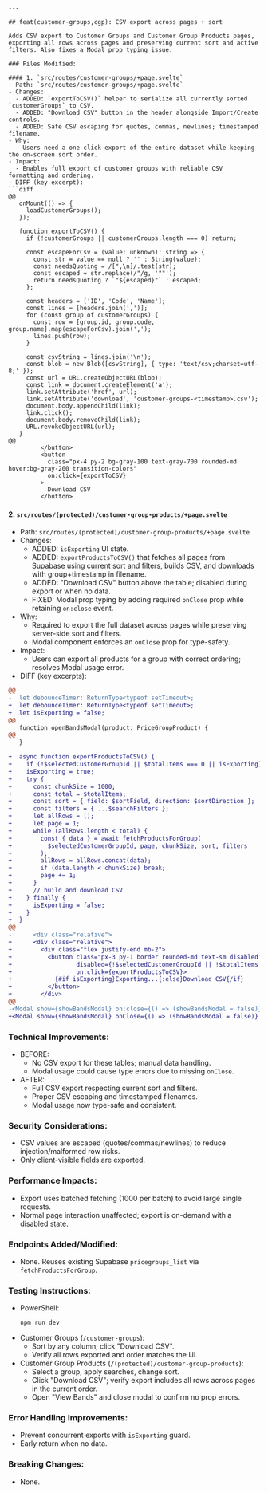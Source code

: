 
```

---

## feat(customer-groups,cgp): CSV export across pages + sort

Adds CSV export to Customer Groups and Customer Group Products pages, exporting all rows across pages and preserving current sort and active filters. Also fixes a Modal prop typing issue.

### Files Modified:

#### 1. `src/routes/customer-groups/+page.svelte`
- Path: `src/routes/customer-groups/+page.svelte`
- Changes:
  - ADDED: `exportToCSV()` helper to serialize all currently sorted `customerGroups` to CSV.
  - ADDED: "Download CSV" button in the header alongside Import/Create controls.
  - ADDED: Safe CSV escaping for quotes, commas, newlines; timestamped filename.
- Why:
  - Users need a one-click export of the entire dataset while keeping the on-screen sort order.
- Impact:
  - Enables full export of customer groups with reliable CSV formatting and ordering.
- DIFF (key excerpt):
```diff
@@
   onMount(() => {
     loadCustomerGroups();
   });
 
   function exportToCSV() {
     if (!customerGroups || customerGroups.length === 0) return;
 
     const escapeForCsv = (value: unknown): string => {
       const str = value == null ? '' : String(value);
       const needsQuoting = /[",\n]/.test(str);
       const escaped = str.replace(/"/g, '""');
       return needsQuoting ? `"${escaped}"` : escaped;
     };
 
     const headers = ['ID', 'Code', 'Name'];
     const lines = [headers.join(',')];
     for (const group of customerGroups) {
       const row = [group.id, group.code, group.name].map(escapeForCsv).join(',');
       lines.push(row);
     }
 
     const csvString = lines.join('\n');
     const blob = new Blob([csvString], { type: 'text/csv;charset=utf-8;' });
     const url = URL.createObjectURL(blob);
     const link = document.createElement('a');
     link.setAttribute('href', url);
     link.setAttribute('download', 'customer-groups-<timestamp>.csv');
     document.body.appendChild(link);
     link.click();
     document.body.removeChild(link);
     URL.revokeObjectURL(url);
   }
@@
         </button>
         <button
           class="px-4 py-2 bg-gray-100 text-gray-700 rounded-md hover:bg-gray-200 transition-colors"
           on:click={exportToCSV}
         >
           Download CSV
         </button>
```

#### 2. `src/routes/(protected)/customer-group-products/+page.svelte`
- Path: `src/routes/(protected)/customer-group-products/+page.svelte`
- Changes:
  - ADDED: `isExporting` UI state.
  - ADDED: `exportProductsToCSV()` that fetches all pages from Supabase using current sort and filters, builds CSV, and downloads with group+timestamp in filename.
  - ADDED: "Download CSV" button above the table; disabled during export or when no data.
  - FIXED: Modal prop typing by adding required `onClose` prop while retaining `on:close` event.
- Why:
  - Required to export the full dataset across pages while preserving server-side sort and filters.
  - Modal component enforces an `onClose` prop for type-safety.
- Impact:
  - Users can export all products for a group with correct ordering; resolves Modal usage error.
- DIFF (key excerpts):
```diff
@@
-  let debounceTimer: ReturnType<typeof setTimeout>;
+  let debounceTimer: ReturnType<typeof setTimeout>;
+  let isExporting = false;
@@
   function openBandsModal(product: PriceGroupProduct) {
@@
   }

+  async function exportProductsToCSV() {
+    if (!$selectedCustomerGroupId || $totalItems === 0 || isExporting) return;
+    isExporting = true;
+    try {
+      const chunkSize = 1000;
+      const total = $totalItems;
+      const sort = { field: $sortField, direction: $sortDirection };
+      const filters = { ...$searchFilters };
+      let allRows = [];
+      let page = 1;
+      while (allRows.length < total) {
+        const { data } = await fetchProductsForGroup(
+          $selectedCustomerGroupId, page, chunkSize, sort, filters
+        );
+        allRows = allRows.concat(data);
+        if (data.length < chunkSize) break;
+        page += 1;
+      }
+      // build and download CSV
+    } finally {
+      isExporting = false;
+    }
+  }
@@
-      <div class="relative">
+      <div class="relative">
+        <div class="flex justify-end mb-2">
+          <button class="px-3 py-1 border rounded-md text-sm disabled:opacity-50"
+                  disabled={!$selectedCustomerGroupId || !$totalItems || isExporting}
+                  on:click={exportProductsToCSV}>
+            {#if isExporting}Exporting...{:else}Download CSV{/if}
+          </button>
+        </div>
@@
-<Modal show={showBandsModal} on:close={() => (showBandsModal = false)}>
+<Modal show={showBandsModal} onClose={() => (showBandsModal = false)} on:close={() => (showBandsModal = false)}>
```

### Technical Improvements:
- BEFORE:
  - No CSV export for these tables; manual data handling.
  - Modal usage could cause type errors due to missing `onClose`.
- AFTER:
  - Full CSV export respecting current sort and filters.
  - Proper CSV escaping and timestamped filenames.
  - Modal usage now type-safe and consistent.

### Security Considerations:
- CSV values are escaped (quotes/commas/newlines) to reduce injection/malformed row risks.
- Only client-visible fields are exported.

### Performance Impacts:
- Export uses batched fetching (1000 per batch) to avoid large single requests.
- Normal page interaction unaffected; export is on-demand with a disabled state.

### Endpoints Added/Modified:
- None. Reuses existing Supabase `pricegroups_list` via `fetchProductsForGroup`.

### Testing Instructions:
- PowerShell:
  ```powershell
  npm run dev
  ```
- Customer Groups (`/customer-groups`):
  - Sort by any column, click "Download CSV".
  - Verify all rows exported and order matches the UI.
- Customer Group Products (`/(protected)/customer-group-products`):
  - Select a group, apply searches, change sort.
  - Click "Download CSV"; verify export includes all rows across pages in the current order.
  - Open "View Bands" and close modal to confirm no prop errors.

### Error Handling Improvements:
- Prevent concurrent exports with `isExporting` guard.
- Early return when no data.

### Breaking Changes:
- None.